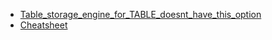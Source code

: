 * [Table_storage_engine_for_TABLE_doesnt_have_this_option](MySQL/Table_storage_engine_for_TABLE_doesnt_have_this_option.md)
* [Cheatsheet](MySQL/Cheatsheet.md)
